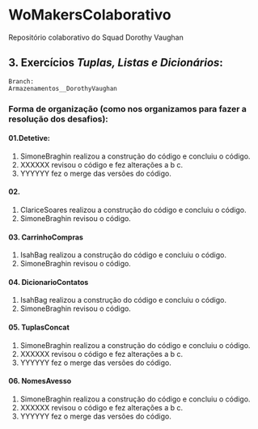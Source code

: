 # WoMakersColaborativo
Repositório colaborativo do Squad Dorothy Vaughan

## 3. Exercícios *Tuplas, Listas e Dicionários*:  
    Branch:  
    Armazenamentos__DorothyVaughan
### Forma de organização (como nos organizamos para fazer a resolução dos desafios):

#### 01.Detetive:
1. SimoneBraghin realizou a construção do código e concluiu o código.
2. XXXXXX revisou o código e fez alterações a b c.
3. YYYYYY fez o merge das versões do código.

#### 02.
1. ClariceSoares realizou a construção do código e concluiu o código.
2. SimoneBraghin revisou o código.

#### 03. CarrinhoCompras
1. IsahBag realizou a construção do código e concluiu o código.
2. SimoneBraghin revisou o código.

#### 04. DicionarioContatos
1. IsahBag realizou a construção do código e concluiu o código.
2. SimoneBraghin revisou o código.

#### 05. TuplasConcat
1. SimoneBraghin realizou a construção do código e concluiu o código.
2. XXXXXX revisou o código e fez alterações a b c.
3. YYYYYY fez o merge das versões do código.

#### 06. NomesAvesso
1. SimoneBraghin realizou a construção do código e concluiu o código.
2. XXXXXX revisou o código e fez alterações a b c.
3. YYYYYY fez o merge das versões do código.